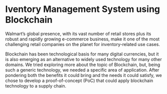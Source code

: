 # Iventory Management System using Blockchain

Walmart’s global presence, with its vast number of retail stores plus its robust and rapidly growing e-commerce business, make it one of the most challenging retail companies on the planet for inventory-related use cases.

Blockchain has been technological basis for many digital currencies, but it is also emerging as an alternative to widely used technology for many other domains. We tried exploring more about the topic of Blockchain, but, being such a generic technology, we needed a specific area of application. After pondering both the benefits it could bring and the needs it could satisfy, we chose to develop a proof-of-concept (PoC) that could apply blockchain technology to a supply chain.


